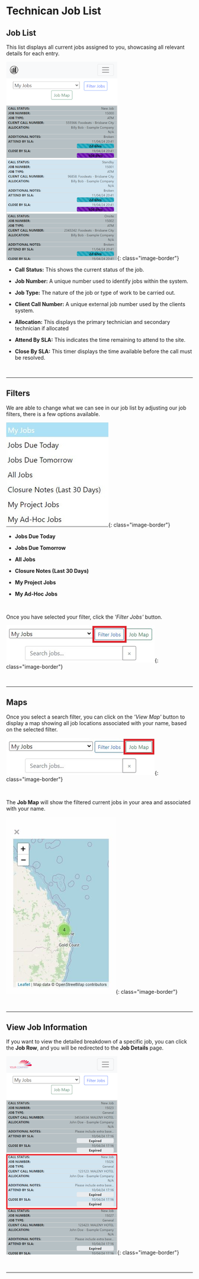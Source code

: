 # Technican Job List

## Job List

This list displays all current jobs assigned to you, showcasing all relevant details for each entry.

![Job List](img/job_list.png){: class="image-border"}

- **Call Status:** This shows the current status of the job.

- **Job Number:** A unique number used to identify jobs within the system.

- **Job Type:** The nature of the job or type of work to be carried out.

- **Client Call Number:** A unique external job number used by the clients system.

- **Allocation:** This displays the primary technician and secondary technician if allocated

- **Attend By SLA:** This indicates the time remaining to attend to the site.

- **Close By SLA:** This timer displays the time available before the call must be resolved.

<br>
<hr>

## Filters

We are able to change what we can see in our job list by adjusting our job filters, there is a few options available. 

![Filter Dropdown](img/filter_dropdown.JPG){: class="image-border"}

- **Jobs Due Today**

- **Jobs Due Tomorrow**

- **All Jobs**

- **Closure Notes (Last 30 Days)**

- **My Project Jobs**

- **My Ad-Hoc Jobs**

<br>

Once you have selected your filter, click the *'Filter Jobs'* button.

![Filter Jobs Button](img/filter_jobs_button.JPG){: class="image-border"}

<br>
<hr>

## Maps

Once you select a search filter, you can click on the *'View Map'* button to display a map showing all job locations associated with your name, based on the selected filter.

![Job Map Button](img/job_map_button.JPG){: class="image-border"}

<br>

The **Job Map** will show the filtered current jobs in your area and associated with your name.

![Job Map](img/job_map.JPG){: class="image-border"}

<br>
<hr>

## View Job Information

If you want to view the detailed breakdown of a specific job, you can click the **Job Row**, and you will be redirected to the **Job Details** page.

![Job Redirect](img/job_redirect.png){: class="image-border"}

<br>
<hr>